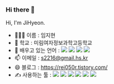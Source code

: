 ### Hi there 👋

Hi, I'm JiHyeon.

- 👩🏻‍💻 이름 : 임지현
- 🏫 학교 : 미림여자정보과학고등학교
- 🌱 배우고 있는 언어 : <img src="https://img.shields.io/badge/Java-007396?style=flat-square&logo=Java&logoColor=white"/> <img src="https://img.shields.io/badge/JavaScript-F7DF1E?style=flat-square&logo=JavaScript&logoColor=white"/> <img  src="https://img.shields.io/badge/C-A8B9CC?style=flat-square&logo=C&logoColor=white"/> <img  src="https://img.shields.io/badge/HTML-302683?style=flat-square&logo=HTML&logoColor=white"/>
- 📫 이메일 : s2216@gmail.hs.kr
- 😄 블로그 : https://rei050r.tistory.com/
- ✍ 사용하는 툴 : <img  src="https://img.shields.io/badge/Discord-5865F2?style=flat-square&logo=Discord&logoColor=white"/> <img  src="https://img.shields.io/badge/Visual Studio-C2D91?style=flat-square&logo=Visual Studio&logoColor=white"/> <img  src="https://img.shields.io/badge/Visual Studio Code-007ACC?style=flat-square&logo=Visual Studio Code&logoColor=white"/> <img  src="https://img.shields.io/badge/Eclipse IDE-2C2255?style=flat-square&logo=Eclipse IDE&logoColor=white"/> <img  src="https://img.shields.io/badge/Notion-000000?style=flat-square&logo=Notion&logoColor=white"/> <img  src="https://img.shields.io/badge/GitHub-181717?style=flat-square&logo=GitHub&logoColor=white"/>

<!--[header](https://capsule-render.vercel.app/api?type=wave&color=timeGradient&height=300&section=header&text=capsule%20render&fontSize=90)

<center><h4> Studying language</h4>
<center>
<img src="https://img.shields.io/badge/Java-007396?style=flat-square&logo=Java&logoColor=white"/>
<img  src="https://img.shields.io/badge/JavaScript-F7DF1E?style=flat-square&logo=JavaScript&logoColor=white"/>
<img  src="https://img.shields.io/badge/C-A8B9CC?style=flat-square&logo=C&logoColor=white"/>
<img  src="https://img.shields.io/badge/HTML-302683?style=flat-square&logo=HTML&logoColor=white"/>
</center>


<center>
<img  src="https://img.shields.io/badge/Discord-5865F2?style=flat-square&logo=Discord&logoColor=white"/>
<img  src="https://img.shields.io/badge/Visual Studio-C2D91?style=flat-square&logo=Visual Studio&logoColor=white"/>
<img  src="https://img.shields.io/badge/Visual Studio Code-007ACC?style=flat-square&logo=Visual Studio Code&logoColor=white"/>
<img  src="https://img.shields.io/badge/Eclipse IDE-2C2255?style=flat-square&logo=Eclipse IDE&logoColor=white"/>
<img  src="https://img.shields.io/badge/Notion-000000?style=flat-square&logo=Notion&logoColor=white"/>
<img  src="https://img.shields.io/badge/GitHub-181717?style=flat-square&logo=GitHub&logoColor=white"/>


<center>
<a href="https://rei050r.tistory.com/">
  <img src="https://img.shields.io/badge/Tistory-000000?style=flat-square&logo=Tistory&logoColor==white&link=https://rei050r.tistory.com/"/>
  <a href="https://rei050r.tistory.com/">
  <img src="https://img.shields.io/badge/Instagram-E4405F?style=flat-square&logo=Instagram&logoColor==white&link=https://rei050r.tistory.com/"/>
  
</a>
</center>-->

<!--
**mic050r/mic050r** is a ✨ _special_ ✨ repository because its `README.md` (this file) appears on your GitHub profile.

Here are some ideas to get you started:

- 🔭 I’m currently working on ...
- 🌱 I’m currently learning ...
- 👯 I’m looking to collaborate on ...
- 🤔 I’m looking for help with ...
- 💬 Ask me about ...
- 📫 How to reach me: ...
- 😄 Pronouns: ...
- ⚡ Fun fact: ...
-->

